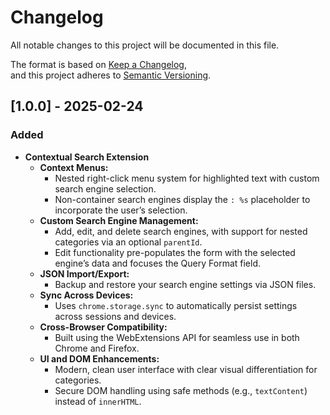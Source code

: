 # Changelog

All notable changes to this project will be documented in this file.

The format is based on [Keep a Changelog](https://keepachangelog.com/en/1.1.0/),  
and this project adheres to [Semantic Versioning](https://semver.org/spec/v2.0.0.html).

## [1.0.0] - 2025-02-24

### Added

- **Contextual Search Extension**
    - **Context Menus:**
        - Nested right-click menu system for highlighted text with custom search engine selection.
        - Non-container search engines display the `: %s` placeholder to incorporate the user’s selection.
    - **Custom Search Engine Management:**
        - Add, edit, and delete search engines, with support for nested categories via an optional `parentId`.
        - Edit functionality pre-populates the form with the selected engine’s data and focuses the Query Format field.
    - **JSON Import/Export:**
        - Backup and restore your search engine settings via JSON files.
    - **Sync Across Devices:**
        - Uses `chrome.storage.sync` to automatically persist settings across sessions and devices.
    - **Cross-Browser Compatibility:**
        - Built using the WebExtensions API for seamless use in both Chrome and Firefox.
    - **UI and DOM Enhancements:**
        - Modern, clean user interface with clear visual differentiation for categories.
        - Secure DOM handling using safe methods (e.g., `textContent`) instead of `innerHTML`.
